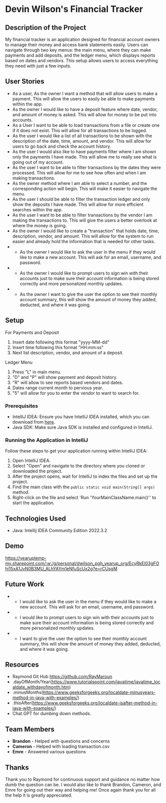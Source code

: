 # Devin Wilson's Financial Tracker

## Description of the Project

My financial tracker is an application designed for financial account owners to manage their money and access bank statements easily. Users can navigate through two key menus: the main menu, where they can make payments and add deposits, and the ledger menu, which displays reports based on dates and vendors. This setup allows users to access everything they need with just a few inputs.


## User Stories

- As a user, As the owner I want a method that will allow users to make a payment. This will allow the users to easily be able to make payments within the app.
- As the owner I would like to have a deposit feature where date, vendor, and amount of money is asked. This will allow for money to be put into accounts.
- As a User I want to be able to load transactions from a file or create one if it does not exist. This will allow for all transactions to be logged.
- As the user I would like a list of all transactions to be shown with the description of the date, time, amount, and vendor. This will allow for users to go back and check the account history.
- As the user I would also like to have payments filter where I am shown only the payments I have made. This will allow me to really see what is going out of my account.
- As the user I want to be able to filter transactions by the dates they were processed. This will allow for me to see how often and when I am making transactions.
- As the owner method where I am able to select a number, and the corresponding action will begin. This will make it easier to navigate the menu.
- As the user I should be able to filter the transaction ledger and only show the deposits I have made. This will allow for more efficient searches within the app.
- As the user I want to be able to filter transactions by the vendor I am making the transactions to. This will give the users a better overlook at where the money is going.
- As the owner I would like to create a "transaction" that holds date, time, description, vendor, and amount. This will allow for the system to run easier and already hold the information that is needed for other tasks.
- * As the owner I would like to ask the user in the menu if they would like to make a new account. This will ask for an email, username, and password.
- * As the owner I would like to prompt users to sign win with their accounts just to make sure their account information is being stored correctly and more personalized monthly updates.
- * As the owner I want to give the user the option to see their monthly account summary, this will show the amount of money they added, deducted, and where it was going.

## Setup

For Payments and Deposit
1. Insert date following this format "yyyy-MM-dd"
2. Insert time following this format "HH:mm:ss"
3. Next list description, vendor, and amount of a deposit.

Ledger Menu
1. Press "L" in main menu.
2. "D" and "P" will show payment and deposit history.
3. "R" will allow to see reports based vendors and dates.
4. Dates range current month to pervious year.
5. "5" will allow for you to enter the vendor to want to search for.

### Prerequisites

- IntelliJ IDEA: Ensure you have IntelliJ IDEA installed, which you can download from [here](https://www.jetbrains.com/idea/download/).
- Java SDK: Make sure Java SDK is installed and configured in IntelliJ.

### Running the Application in IntelliJ

Follow these steps to get your application running within IntelliJ IDEA:

1. Open IntelliJ IDEA.
2. Select "Open" and navigate to the directory where you cloned or downloaded the project.
3. After the project opens, wait for IntelliJ to index the files and set up the project.
4. Find the main class with the `public static void main(String[] args)` method.
5. Right-click on the file and select 'Run 'YourMainClassName.main()'' to start the application.

## Technologies Used

- Java: Intellij IDEA Community Edition 2022.3.2


## Demo

https://yearuptemp-my.sharepoint.com/:w:/g/personal/dwilson_pgh_yearup_org/EcyRkEl03gFOhj15xA1JvN0B3MU_ALhYAYm1eNfuScUx2g?e=rCUsgM

## Future Work



- *  I would like to ask the user in the menu if they would like to make a new account. This will ask for an email, username, and password.
- *  I would like to prompt users to sign win with their accounts just to make sure their account information is being stored correctly and more personalized monthly updates.
- *  I want to give the user the option to see their monthly account summary, this will show the amount of money they added, deducted, and where it was going.

## Resources



- Raymond Git Hub https://github.com/RayMaroun
- .dayOfMonth/Year(https://www.tutorialspoint.com/javatime/javatime_localdate_withdayofmonth.htm)
- .minusMonths(https://www.geeksforgeeks.org/localdate-minusyears-method-in-java-with-examples/)
- .thisAfter(https://www.geeksforgeeks.org/localdate-isafter-method-in-java-with-examples/)
- Chat GPT for dumbing down methods.

## Team Members

- **Brandon** - Helped with questions and concerns
- **Cameron** - Helped with loading transaction.csv
- **Emre** - Answered various questions

## Thanks

Thank you to Raymond for continuous support and guidance no matter how dumb the question can be.
I would also like to thank Brandon, Cameron, and Emre for going out their way and helping me!
Once again thank you for all the help it is greatly appreciated.